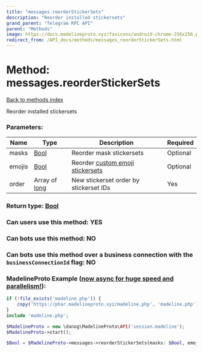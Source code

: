 ```yaml
---
title: "messages.reorderStickerSets"
description: "Reorder installed stickersets"
grand_parent: "Telegram RPC API"
parent: "Methods"
image: https://docs.madelineproto.xyz/favicons/android-chrome-256x256.png
redirect_from: /API_docs/methods/messages_reorderStickerSets.html
---
```

# Method: messages.reorderStickerSets
[Back to methods index](index.html)



Reorder installed stickersets

### Parameters:

| Name     |    Type       | Description | Required |
|----------|---------------|-------------|----------|
|masks|[Bool](/API_docs/types/Bool.html) | Reorder mask stickersets | Optional|
|emojis|[Bool](/API_docs/types/Bool.html) | Reorder [custom emoji stickersets](https://core.telegram.org/api/custom-emoji) | Optional|
|order|Array of [long](/API_docs/types/long.html) | New stickerset order by stickerset IDs | Yes|


### Return type: [Bool](/API_docs/types/Bool.html)

### Can users use this method: **YES**


### Can bots use this method: **NO**


### Can bots use this method over a business connection with the `businessConnectionId` flag: **NO**


### MadelineProto Example ([now async for huge speed and parallelism!](https://docs.madelineproto.xyz/docs/ASYNC.html)):


```php
if (!file_exists('madeline.php')) {
    copy('https://phar.madelineproto.xyz/madeline.php', 'madeline.php');
}
include 'madeline.php';

$MadelineProto = new \danog\MadelineProto\API('session.madeline');
$MadelineProto->start();

$Bool = $MadelineProto->messages->reorderStickerSets(masks: $Bool, emojis: $Bool, order: [$long, $long], );
```


